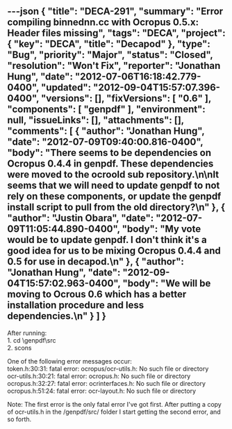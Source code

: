 ---json
{
  "title": "DECA-291",
  "summary": "Error compiling binnednn.cc with Ocropus 0.5.x: Header files missing",
  "tags": "DECA",
  "project": {
    "key": "DECA",
    "title": "Decapod"
  },
  "type": "Bug",
  "priority": "Major",
  "status": "Closed",
  "resolution": "Won't Fix",
  "reporter": "Jonathan Hung",
  "date": "2012-07-06T16:18:42.779-0400",
  "updated": "2012-09-04T15:57:07.396-0400",
  "versions": [],
  "fixVersions": [
    "0.6"
  ],
  "components": [
    "genpdf"
  ],
  "environment": null,
  "issueLinks": [],
  "attachments": [],
  "comments": [
    {
      "author": "Jonathan Hung",
      "date": "2012-07-09T09:40:00.816-0400",
      "body": "There seems to be dependencies on Ocropus 0.4.4 in genpdf. These dependencies were moved to the ocroold sub repository.\n\nIt seems that we will need to update genpdf to not rely on these components, or update the genpdf install script to pull from the old directory?\n"
    },
    {
      "author": "Justin Obara",
      "date": "2012-07-09T11:05:44.890-0400",
      "body": "My vote would be to update genpdf. I don't think it's a good idea for us to be mixing Ocropus 0.4.4 and 0.5 for use in decapod.\n"
    },
    {
      "author": "Jonathan Hung",
      "date": "2012-09-04T15:57:02.963-0400",
      "body": "We will be moving to Ocrous 0.6 which has a better installation procedure and less dependencies.\n"
    }
  ]
}
---
After running:\
1\. cd \genpdf\src\
2\. scons

One of the following error messages occur:\
token.h:30:31: fatal error: ocropus/ocr-utils.h: No such file or directory\
ocr-utils.h:30:21: fatal error: ocropus.h: No such file or directory\
ocropus.h:32:27: fatal error: ocrinterfaces.h: No such file or directory\
ocropus.h:51:24: fatal error: ocr-layout.h: No such file or directory

Note: The first error is the only fatal error I've got first. After putting a copy of ocr-utils.h in the /genpdf/src/ folder I start getting the second error, and so forth.

        